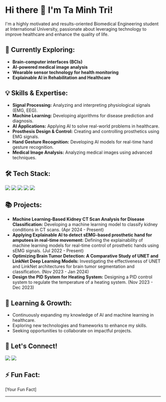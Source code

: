 # Hi there 👋 I'm Ta Minh Tri! 

I'm a highly motivated and results-oriented Biomedical Engineering student at International University, passionate about leveraging technology to improve healthcare and enhance the quality of life. 

## 🚀  Currently Exploring:

- **Brain-computer interfaces (BCIs)**
- **AI-powered medical image analysis**
- **Wearable sensor technology for health monitoring**
- **Explainable AI in Rehabilitation and Healthcare**

## 💡 Skills & Expertise:

- **Signal Processing:**  Analyzing and interpreting physiological signals (EMG, EEG).
- **Machine Learning:** Developing algorithms for disease prediction and diagnosis.
- **AI Applications:** Applying AI to solve real-world problems in healthcare.
- **Prosthesis Design & Control:** Creating and controlling prosthetics using EMG signals.
- **Hand Gesture Recognition:**  Developing AI models for real-time hand gesture recognition.
- **Medical Image Analysis:** Analyzing medical images using advanced techniques.

## 🛠️  Tech Stack:

<img src="https://img.shields.io/badge/Python-3776AB?style=for-the-badge&logo=python&logoColor=white" /> <img src="https://img.shields.io/badge/MATLAB-007396?style=for-the-badge&logo=MathWorks&logoColor=white" /> <img src="https://img.shields.io/badge/C++-00599C?style=for-the-badge&logo=cplusplus&logoColor=white" /> <img src="https://img.shields.io/badge/TensorFlow-FF6F00?style=for-the-badge&logo=tensorflow&logoColor=white" /> <img src="https://img.shields.io/badge/PyTorch-EE4C2C?style=for-the-badge&logo=pytorch&logoColor=white" />

## 📚  Projects:

- **Machine Learning-Based Kidney CT Scan Analysis for Disease Classification:** Developing a machine learning model to classify kidney conditions in CT scans. (Apr 2024 - Present)
- **Applying Explainable AI to detect sEMG-based prosthetic hand for amputees in real-time movement:**  Defining the explainability of machine learning models for real-time control of prosthetic hands using sEMG signals. (Jul 2022 - Present)
- **Optimizing Brain Tumor Detection: A Comparative Study of UNET and LinkNet Deep Learning Models:** Investigating the effectiveness of UNET and LinkNet architectures for brain tumor segmentation and classification. (Nov 2023 - Jan 2024)
- **Design the PID System for Heating System:** Designing a PID control system to regulate the temperature of a heating system. (Nov 2023 - Dec 2023)

## 🌱 Learning & Growth:

- Continuously expanding my knowledge of AI and machine learning in healthcare.
- Exploring new technologies and frameworks to enhance my skills.
- Seeking opportunities to collaborate on impactful projects.

## 🤝 Let's Connect!

<a href="https://www.linkedin.com/in/tri-ta-minh-433b76102/" target="_blank"><img src="https://img.shields.io/badge/LinkedIn-0077B5?style=for-the-badge&logo=linkedin&logoColor=white" /></a> 
<a href="taminhtri2003@gmail.com" target="_blank"><img src="https://img.shields.io/badge/Gmail-D14836?style=for-the-badge&logo=gmail&logoColor=white" /></a> 

## ⚡ Fun Fact:

[Your Fun Fact] 

---
